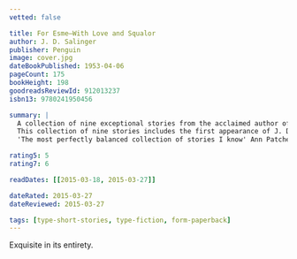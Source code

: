 ```yaml
---
vetted: false

title: For Esme—With Love and Squalor
author: J. D. Salinger
publisher: Penguin
image: cover.jpg
dateBookPublished: 1953-04-06
pageCount: 175
bookHeight: 198
goodreadsReviewId: 912013237
isbn13: 9780241950456

summary: |
  A collection of nine exceptional stories from the acclaimed author of The Catcher in the Rye 'This is the squalid, or moving, part of the story, and the scene changes. The people change, too. I'm still around, but from here on in, for reasons I'm not at liberty to disclose, I've disguised myself so cunningly that even the cleverest reader will fail to recognize me.'
  This collection of nine stories includes the first appearance of J. D. Salinger's fictional Glass family, introducing Seymour Glass in the unforgettable 'A Perfect Day for Bananafish'.
  'The most perfectly balanced collection of stories I know' Ann Patchett

rating5: 5
rating7: 6

readDates: [[2015-03-18, 2015-03-27]]

dateRated: 2015-03-27
dateReviewed: 2015-03-27

tags: [type-short-stories, type-fiction, form-paperback]
---
```


Exquisite in its entirety.
